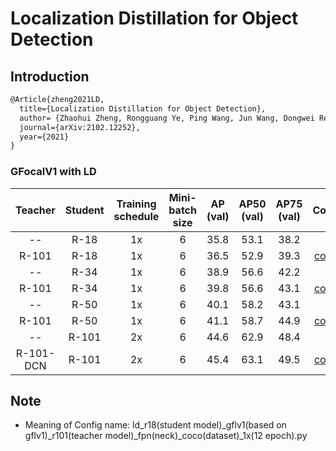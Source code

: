# Localization Distillation for Object Detection

## Introduction

<!-- [ALGORITHM] -->

```latex
@Article{zheng2021LD,
  title={Localization Distillation for Object Detection},
  author= {Zhaohui Zheng, Rongguang Ye, Ping Wang, Jun Wang, Dongwei Ren, Wangmeng Zuo},
  journal={arXiv:2102.12252},
  year={2021}
}
```

### GFocalV1 with LD

|  Teacher  | Student | Training schedule | Mini-batch size | AP (val) | AP50 (val) | AP75 (val) | Config |
| :-------: | :-----: | :---------------: | :-------------: | :------: | :--------: | :--------: |  :--------------: |
|    --     |  R-18   |        1x         |        6        |   35.8   |    53.1    |    38.2    |          |
|   R-101   |  R-18   |        1x         |        6        |   36.5   |    52.9    |    39.3    |   [config](https://github.com/open-mmlab/mmdetection/blob/master/configs/ld/ld_r18_gflv1_r101_fpn_coco_1x.py)          |
|    --     |  R-34   |        1x         |        6        |   38.9   |    56.6    |    42.2    |          |
|   R-101   |  R-34   |        1x         |        6        |   39.8   |    56.6    |    43.1    |     [config](https://github.com/open-mmlab/mmdetection/blob/master/configs/ld/ld_r34_gflv1_r101_fpn_coco_1x.py)        |
|    --     |  R-50   |        1x         |        6        |   40.1   |    58.2    |    43.1    |            |
|   R-101   |  R-50   |        1x         |        6        |   41.1   |    58.7    |    44.9    |    [config](https://github.com/open-mmlab/mmdetection/blob/master/configs/ld/ld_r50_gflv1_r101_fpn_coco_1x.py)        |
|    --     |  R-101  |        2x         |        6        |   44.6   |    62.9    |    48.4    |           |
| R-101-DCN |  R-101  |        2x         |        6        |   45.4   |    63.1    |    49.5    | [config](https://github.com/open-mmlab/mmdetection/blob/master/configs/ld/ld_r101_gflv1_r101dcn_fpn_coco_1x.py)           |

## Note

- Meaning of Config name: ld_r18(student model)_gflv1(based on gflv1)_r101(teacher model)_fpn(neck)_coco(dataset)_1x(12 epoch).py
